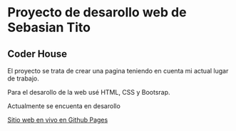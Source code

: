 # Proyecto de desarollo web de Sebasian Tito
## Coder House

El proyecto se trata de crear una pagina teniendo en cuenta mi actual lugar de trabajo.

Para el desarollo de la web usé HTML, CSS y Bootsrap.

Actualmente se encuenta en desarollo 

[Sitio web en vivo en Github Pages](https://kleox99.github.io/La-Casa-del-tornillo/)
